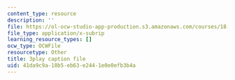 ```yaml
---
content_type: resource
description: ''
file: https://ol-ocw-studio-app-production.s3.amazonaws.com/courses/18-01sc-single-variable-calculus-fall-2010/41da9c9a18b5eb63e2441e0e0efb3b4a_kCPVBl953eY.srt
file_type: application/x-subrip
learning_resource_types: []
ocw_type: OCWFile
resourcetype: Other
title: 3play caption file
uid: 41da9c9a-18b5-eb63-e244-1e0e0efb3b4a
---
```

